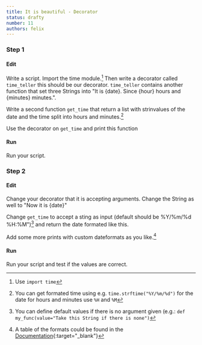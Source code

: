 ```yaml
---
title: It is beautiful - Decorator
status: drafty
number: 11
authors: felix
---
```


### Step 1

#### Edit

Write a script. Import the time module.[^time]
Then write a decorator called `time_teller` this should be our decorator. `time_teller` contains another function that set three Strings into "It is {date}. Since {hour} hours and {minutes} minutes.".

[^time]:
    Use `import time`

Write a second function `get_time` that return a list with strinvalues of the date and the time split into hours and minutes.[^usetime]

Use the decorator on `get_time` and print this function

[^usetime]:
    You can get formated time using e.g. `time.strftime("%Y/%m/%d")` for the date for hours and minutes use `%H` and `%M`

#### Run

Run your script.

### Step 2

#### Edit

Change your decorator that it is accepting arguments. Change the String as well to "Now it is {date}"

Change `get_time` to accept a sting as input (default should be %Y/%m/%d %H:%M")[^default] and return the date formated like this.

[^default]:
    You can define default values if there is no argument given (e.g.: `def my_func(value="Take this String if there is none")`

Add some more prints with custom dateformats as you like.[^dateformats]

#### Run

Run your script and test if the values are correct.

[^dateformats]:
    A table of the formats could be found in the [Documentation](https://docs.python.org/3.4/library/time.html#module-time){:target="_blank"}
